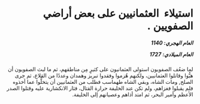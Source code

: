 <h1 dir="rtl">استيلاء  العثمانيين على بعض أراضي الصفويين .</h1>

<h5 dir="rtl">العام الهجري:  1140

العام الميلادي: 1727

</h5>

<p dir="rtl">لما ضعُف الصفويون استولى العثمانيون على كثيرٍ مِن مناطقهم، ثم ما لبث الصفويون أن هبُّوا وقاتلوا العثمانيين، ولكنهم هُزموا وفقدوا تبريز وهمدان وعددًا من القلاع، ثم جرى الصلح, ومات الشاه، وبقي الشاه طهماسب فطلب من العثمانيين أن يتخلَّوا عما أخذوه فلم يقبلوا فغزاهم، ولم تكن عند الخليفة حرارة القتال، فثار الانكشارية عليه وقتلوا الصدر الأعظم وأمير البحر، ثم امتد أذاهم وعصيانهم إلى الخليفة.</p></br>
